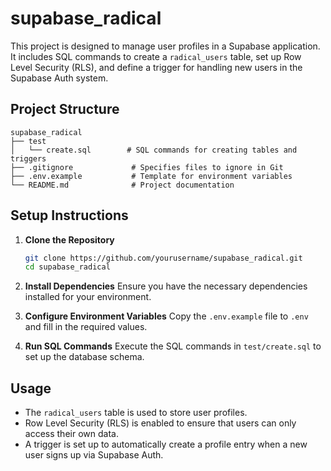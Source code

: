 # supabase_radical

This project is designed to manage user profiles in a Supabase application. It includes SQL commands to create a `radical_users` table, set up Row Level Security (RLS), and define a trigger for handling new users in the Supabase Auth system.

## Project Structure

```
supabase_radical
├── test
│   └── create.sql        # SQL commands for creating tables and triggers
├── .gitignore             # Specifies files to ignore in Git
├── .env.example           # Template for environment variables
└── README.md              # Project documentation
```

## Setup Instructions

1. **Clone the Repository**
   ```bash
   git clone https://github.com/yourusername/supabase_radical.git
   cd supabase_radical
   ```

2. **Install Dependencies**
   Ensure you have the necessary dependencies installed for your environment.

3. **Configure Environment Variables**
   Copy the `.env.example` file to `.env` and fill in the required values.

4. **Run SQL Commands**
   Execute the SQL commands in `test/create.sql` to set up the database schema.

## Usage

- The `radical_users` table is used to store user profiles.
- Row Level Security (RLS) is enabled to ensure that users can only access their own data.
- A trigger is set up to automatically create a profile entry when a new user signs up via Supabase Auth.